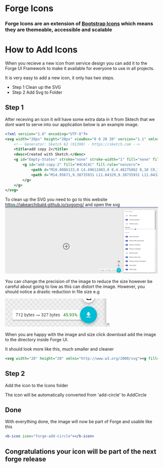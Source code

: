 # Forge Icons

### Forge Icons are an extension of [Bootstrap Icons](https://bootstrap-vue.js.org/docs/icons/) which means they are themeable, accessible and scalable

# How to Add Icons

When you recieve a new icon from service design you can add it to the Forge UI Framework to make it available for everyone to use in all projects.

It is very easy to add a new icon, it only has two steps.

- Step 1 Clean up the SVG
- Step 2 Add Svg to Folder

## Step 1

After receving an icon it will have some extra data in it from Sktech that we dont want to serve into our application below is an example image.

```xml
<?xml version="1.0" encoding="UTF-8"?>
<svg width="20px" height="20px" viewBox="0 0 20 20" version="1.1" xmlns="http://www.w3.org/2000/svg" xmlnsXlink="http://www.w3.org/1999/xlink">
    <!-- Generator: Sketch 62 (91390) - https://sketch.com -->
    <title>add copy 2</title>
    <desc>Created with Sketch.</desc>
    <g id="Empty-States" stroke="none" stroke-width="1" fill="none" fill-rule="evenodd">
        <g id="add-copy-2" fill="#4C4C4C" fill-rule="nonzero">
            <path d="M10.0086133,0 C4.49612403,0 0,4.48275862 0,10 C0,15.5172414 4.4788975,20 10.0086133,20 C15.5211025,20 20,15.5172414 20,10 C20,4.48275862 15.5211025,0 10.0086133,0 Z M10.0086133,18.6034483 C5.27131783,18.6034483 1.41257537,14.7413793 1.41257537,10 C1.41257537,5.25862069 5.27131783,1.39655172 10.0086133,1.39655172 C14.7459087,1.39655172 18.6046512,5.25862069 18.6046512,10 C18.6046512,14.7413793 14.7459087,18.6034483 10.0086133,18.6034483 Z" id="Shape"></path>
            <path d="M14.95671,9.30735931 L11.04329,9.30735931 L11.04329,5.37662338 C11.04329,4.97835498 10.7316017,4.66666667 10.3333333,4.66666667 C9.93506494,4.66666667 9.62337662,4.97835498 9.62337662,5.37662338 L9.62337662,9.29004329 L5.70995671,9.29004329 C5.31168831,9.29004329 5,9.6017316 5,10 C5,10.3982684 5.31168831,10.7099567 5.70995671,10.7099567 L9.62337662,10.7099567 L9.62337662,14.6233766 C9.62337662,15.021645 9.93506494,15.3333333 10.3333333,15.3333333 C10.7316017,15.3333333 11.04329,15.021645 11.04329,14.6233766 L11.04329,10.7099567 L14.95671,10.7099567 C15.3549784,10.7099567 15.6666667,10.3982684 15.6666667,10 C15.6666667,9.6017316 15.3549784,9.30735931 14.95671,9.30735931 L14.95671,9.30735931 Z" id="Path"></path>
        </g>
    </g>
</svg>
```

To clean up the SVG you need to go to this website https://jakearchibald.github.io/svgomg/ and open the svg ![](SVGMinify.png)

You can change the precision of the image to reduce the size however be careful about going to low as this can distort the image. However, you should notice a drastic reduction in file size e.g

![](ImageSize.png)

When you are happy with the image and size click download add the image to the directory inside Forge UI.

It should look more like this, much smaller and cleaner

```xml
<svg width="20" height="20" xmlns="http://www.w3.org/2000/svg"><g fill="#4C4C4C" fill-rule="nonzero"><path d="M10.009 0C4.496 0 0 4.483 0 10s4.479 10 10.009 10C15.52 20 20 15.517 20 10S15.521 0 10.009 0zm0 18.603c-4.738 0-8.596-3.862-8.596-8.603s3.858-8.603 8.596-8.603c4.737 0 8.596 3.862 8.596 8.603s-3.86 8.603-8.596 8.603z"/><path d="M14.957 9.307h-3.914v-3.93a.702.702 0 00-.71-.71.702.702 0 00-.71.71V9.29H5.71A.702.702 0 005 10c0 .398.312.71.71.71h3.913v3.913c0 .399.312.71.71.71.399 0 .71-.311.71-.71V10.71h3.914c.398 0 .71-.312.71-.71 0-.398-.312-.693-.71-.693z"/></g></svg>
```

## Step 2

Add the icon to the Icons folder

The icon will be automatically converted from 'add-circle' to AddCircle

## Done

With everything done, the image will now be part of Forge and usable like this

```jsx
<b-icon icon="forge-add-circle"></b-icon>
```

## Congratulations your icon will be part of the next forge release
